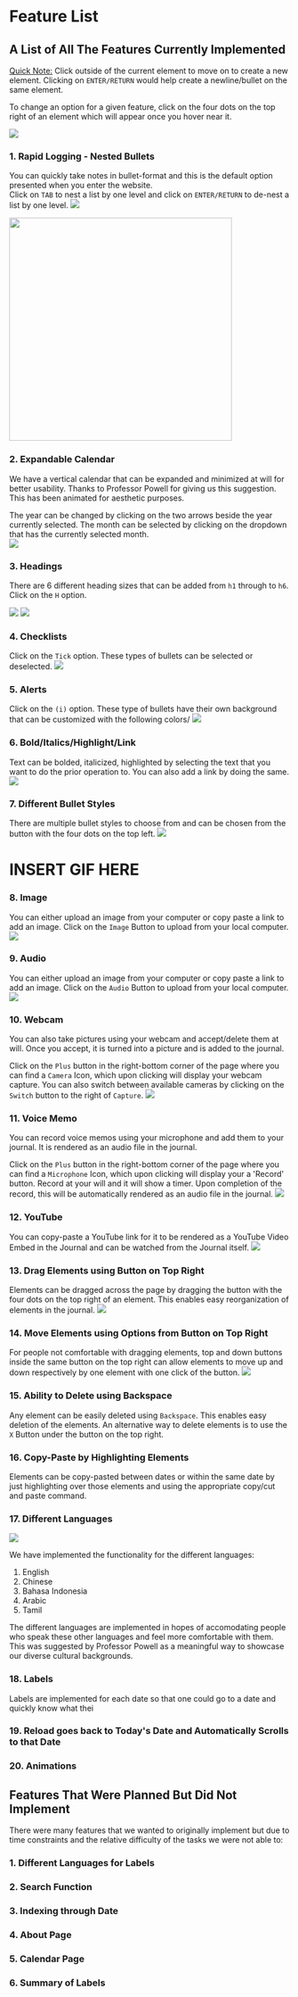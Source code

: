# Feature List

## A List of All The Features Currently Implemented

<ins>Quick Note:</ins> Click outside of the current element to move on to create a new element. Clicking on `ENTER/RETURN` would help create a newline/bullet on the same element. 
  
To change an option for a given feature, click on the four dots on the top right of an element which will appear once you hover near it.

<img src="./img/change-options.png">

### 1. Rapid Logging - Nested Bullets

You can quickly take notes in bullet-format and this is the default option presented when you enter the website.  
Click on `TAB` to nest a list by one level and click on `ENTER/RETURN` to de-nest a list by one level.
<img src="./img/nestedList.gif">

<img src="./img/rapid-logging.png" width="400px">
  
### 2. Expandable Calendar

We have a vertical calendar that can be expanded and minimized at will for better usability. Thanks to Professor Powell for giving us this suggestion. This has been animated for aesthetic purposes.
  
The year can be changed by clicking on the two arrows beside the year currently selected. The month can be selected by clicking on the dropdown that has the currently selected month.  
<img src="./img/calendar.gif">

### 3. Headings

There are 6 different heading sizes that can be added from `h1` through to `h6`. Click on the `H` option. 

<img src="./img/heading-option.png">

<img src="./img/heading.png">

### 4. Checklists

Click on the `Tick` option. These types of bullets can be selected or deselected.
<img src="./img/checklist.gif">

### 5. Alerts

Click on the `(i)` option. These type of bullets have their own background that can be customized with the following colors/
<img src="./img/alert.gif">

### 6. Bold/Italics/Highlight/Link

Text can be bolded, italicized, highlighted by selecting the text that you want to do the prior operation to. You can also add a link by doing the same.
<img src="./img/bold_etc.gif">

### 7. Different Bullet Styles

There are multiple bullet styles to choose from and can be chosen from the button with the four dots on the top left.
<img src="./img/bullets.gif">

# INSERT GIF HERE

### 8. Image

You can either upload an image from your computer or copy paste a link to add an image. Click on the `Image` Button to upload from your local computer.
<img src="./img/image.gif">

### 9. Audio

You can either upload an image from your computer or copy paste a link to add an image. Click on the `Audio` Button to upload from your local computer.
<img src="./img/audio.gif">

### 10. Webcam

You can also take pictures using your webcam and accept/delete them at will. Once you accept, it is turned into a picture and is added to the journal.  
  
Click on the `Plus` button in the right-bottom corner of the page where you can find a `Camera` Icon, which upon clicking will display your webcam capture. You can also switch between available cameras by clicking on the `Switch` button to the right of `Capture`.
<img src="./img/webcam.gif">

### 11. Voice Memo

You can record voice memos using your microphone and add them to your journal. It is rendered as an audio file in the journal.

Click on the `Plus` button in the right-bottom corner of the page where you can find a `Microphone` Icon, which upon clicking will display your a 'Record' button. Record at your will and it will show a timer. Upon completion of the record, this will be automatically rendered as an audio file in the journal.
<img src="./img/voiceNote.gif.gif">

### 12. YouTube

You can copy-paste a YouTube link for it to be rendered as a YouTube Video Embed in the Journal and can be watched from the Journal itself. 
<img src="./img/youtube.gif">

### 13. Drag Elements using Button on Top Right

Elements can be dragged across the page by dragging the button with the four dots on the top right of an element. This enables easy reorganization of elements in the journal.
<img src="./img/dragBlock.gif">

### 14. Move Elements using Options from Button on Top Right

For people not comfortable with dragging elements, top and down buttons inside the same button on the top right can allow elements to move up and down respectively by one element with one click of the button.
<img src="./img/blockMove.gif">

### 15. Ability to Delete using Backspace

Any element can be easily deleted using `Backspace`. This enables easy deletion of the elements. An alternative way to delete elements is to use the `X` Button under the button on the top right. 

### 16. Copy-Paste by Highlighting Elements

Elements can be copy-pasted between dates or within the same date by just highlighting over those elements and using the appropriate copy/cut and paste command.

### 17. Different Languages
<img src="./img/languageSwtiching.gif">

We have implemented the functionality for the different languages:
1. English
2. Chinese
3. Bahasa Indonesia
4. Arabic
5. Tamil

The different languages are implemented in hopes of accomodating people who speak these other languages and feel more comfortable with them. This was suggested by Professor Powell as a meaningful way to showcase our diverse cultural backgrounds.

### 18. Labels

Labels are implemented for each date so that one could go to a date and quickly know what thei

### 19. Reload goes back to Today's Date and Automatically Scrolls to that Date 

### 20. Animations


## Features That Were Planned But Did Not Implement

There were many features that we wanted to originally implement but due to time constraints and the relative difficulty of the tasks we were not able to:

### 1. Different Languages for Labels

### 2. Search Function

### 3. Indexing through Date

### 4. About Page

### 5. Calendar Page

### 6. Summary of Labels

